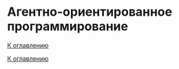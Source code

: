 # Агентно-ориентированное программирование

<!--

-->

[К оглавлению](../README.md)



[К оглавлению](../README.md)
